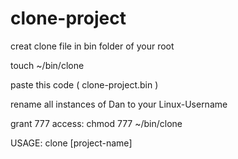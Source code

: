 # clone-project
creat clone file in bin folder of your root

touch ~/bin/clone

paste this code ( clone-project.bin )

rename all instances of Dan to your Linux-Username

grant 777 access:
chmod 777 ~/bin/clone

USAGE: clone [project-name]
